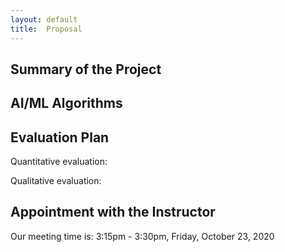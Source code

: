 ```yaml
---
layout: default
title:  Proposal
---
```


## Summary of the Project


## AI/ML Algorithms


## Evaluation Plan
Quantitative evaluation: 


Qualitative evaluation:




## Appointment with the Instructor

Our meeting time is: 3:15pm - 3:30pm, Friday, October 23, 2020
